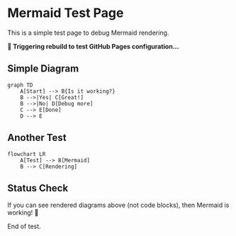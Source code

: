 # Mermaid Test Page

This is a simple test page to debug Mermaid rendering.

**🔄 Triggering rebuild to test GitHub Pages configuration...**

## Simple Diagram

```mermaid
graph TD
    A[Start] --> B{Is it working?}
    B -->|Yes| C[Great!]
    B -->|No| D[Debug more]
    C --> E[Done]
    D --> E
```

## Another Test

```mermaid
flowchart LR
    A[Test] --> B[Mermaid]
    B --> C[Rendering]
```

## Status Check

If you can see rendered diagrams above (not code blocks), then Mermaid is working! 🎉

End of test.